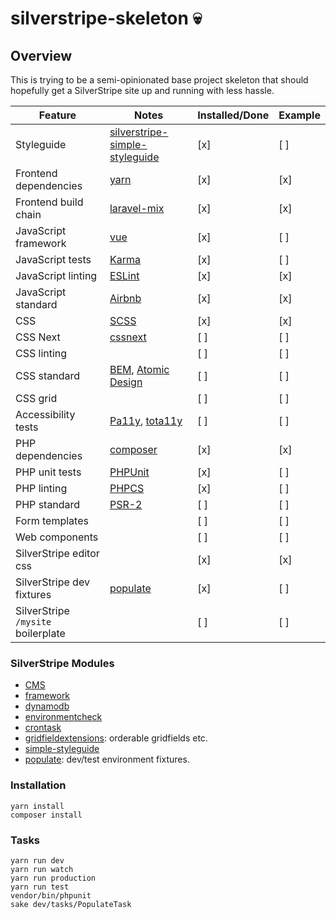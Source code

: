 # silverstripe-skeleton :skull:

## Overview

This is trying to be a semi-opinionated base project skeleton that should hopefully get a SilverStripe site up and running with less hassle. 

Feature | Notes | Installed/Done | Example
------------ | ------------- | ------------ | -----------
Styleguide | [silverstripe-simple-styleguide](https://github.com/benmanu/silverstripe-simple-styleguide) | [x] | [ ]
Frontend dependencies | [yarn](https://yarnpkg.com/en/) | [x] | [x]
Frontend build chain | [laravel-mix](https://github.com/JeffreyWay/laravel-mix) | [x] | [x]
JavaScript framework | [vue](https://vuejs.org/) | [x] | [ ]
JavaScript tests | [Karma](https://karma-runner.github.io/) | [x] | [ ]
JavaScript linting | [ESLint](http://eslint.org/) | [x] | [x]
JavaScript standard | [Airbnb](https://github.com/airbnb/javascript) | [x] | [x]
CSS | [SCSS](http://sass-lang.com/) | [x] | [x]
CSS Next | [cssnext](http://cssnext.io/) | [ ] | [ ]
CSS linting | | [ ] | [ ]
CSS standard | [BEM](https://css-tricks.com/bem-101/), [Atomic Design](http://bradfrost.com/blog/post/atomic-web-design/) | [ ] | [ ]
CSS grid | | [ ] | [ ]
Accessibility tests | [Pa11y](http://pa11y.org/), [tota11y](http://khan.github.io/tota11y/) | [ ] | [ ]
PHP dependencies | [composer](https://getcomposer.org/) | [x] | [x]
PHP unit tests | [PHPUnit](https://phpunit.de/) | [x] | [ ]
PHP linting | [PHPCS](https://github.com/squizlabs/PHP_CodeSniffer) | [x] | [ ]
PHP standard | [PSR-2](http://www.php-fig.org/psr/psr-2/) | [ ] | [ ]
Form templates | | [ ] | [ ]
Web components | | [ ] | [ ]
SilverStripe editor css | | [x] | [x]
SilverStripe dev fixtures | [populate](https://github.com/dnadesign/silverstripe-populate) | [x] | [ ]
SilverStripe `/mysite` boilerplate | | [ ] | [ ]

### SilverStripe Modules
- [CMS](https://github.com/silverstripe/silverstripe-cms)
- [framework](https://github.com/silverstripe/silverstripe-framework)
- [dynamodb](https://github.com/silverstripe/silverstripe-dynamodb)
- [environmentcheck](https://github.com/silverstripe/silverstripe-environmentcheck)
- [crontask](https://github.com/silverstripe/silverstripe-crontask)
- [gridfieldextensions](https://github.com/silverstripe-australia/silverstripe-gridfieldextensions): orderable gridfields etc.
- [simple-styleguide](https://github.com/benmanu/silverstripe-simple-styleguide)
- [populate](https://github.com/dnadesign/silverstripe-populate): dev/test environment fixtures.

### Installation

    yarn install
    composer install

### Tasks

    yarn run dev
    yarn run watch
    yarn run production
    yarn run test
    vendor/bin/phpunit
    sake dev/tasks/PopulateTask

